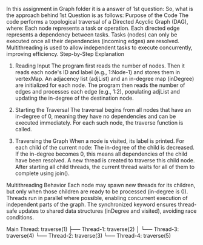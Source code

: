 In this assignment in Graph folder it is a answer of 1st question:
So, what is the approach behind 1st Question is as follows:
Purpose of the Code
The code performs a topological traversal of a Directed Acyclic Graph (DAG), where:
Each node represents a task or operation.
Each directed edge represents a dependency between tasks.
Tasks (nodes) can only be executed once all their dependencies (incoming edges) are resolved.
Multithreading is used to allow independent tasks to execute concurrently, improving efficiency.
Step-by-Step Explanation
1. Reading Input
The program first reads the number of nodes.
Then it reads each node's ID and label (e.g., 1:Node-1) and stores them in vertexMap.
An adjacency list (adjList) and an in-degree map (inDegree) are initialized for each node.
The program then reads the number of edges and processes each edge (e.g., 1:2), populating adjList and updating the in-degree of the destination node.

2. Starting the Traversal
The traversal begins from all nodes that have an in-degree of 0, meaning they have no dependencies and can be executed immediately.
For each such node, the traverse function is called.

3. Traversing the Graph
When a node is visited, its label is printed.
For each child of the current node:
The in-degree of the child is decreased.
If the in-degree becomes 0, this means all dependencies of the child have been resolved.
A new thread is created to traverse this child node.
After starting all child threads, the current thread waits for all of them to complete using join().

Multithreading Behavior
Each node may spawn new threads for its children, but only when those children are ready to be processed (in-degree is 0).
Threads run in parallel where possible, enabling concurrent execution of independent parts of the graph.
The synchronized keyword ensures thread-safe updates to shared data structures (inDegree and visited), avoiding race conditions.

Main Thread: traverse(1)
    ├── Thread-1: traverse(2)
    │     └── Thread-3: traverse(4)
    └── Thread-2: traverse(3)
          └── Thread-4: traverse(5)

